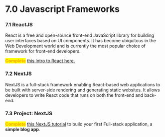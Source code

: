 # 7.0 Javascript Frameworks

### 7.1 ReactJS

React is a free and open-source front-end JavaScript library for building user interfaces based on UI components. It has become ubiquitous in the Web Development world and is currently the most popular choice of framework for front-end developers.

<mark style="color:orange;">**Complete**</mark> [this Intro to React here.](https://www.theodinproject.com/lessons/node-path-javascript-react-introduction)

### 7.2 NextJS

NextJS is a full-stack framework enabling React-based web applications to be built with server-side rendering and generating static websites. It allows developers to write React code that runs on both the front-end and back-end.

### 7.3 Project: NextJS

<mark style="color:orange;">**Complete**</mark> [this NextJS tutorial](https://nextjs.org/learn/basics/create-nextjs-app) to build your first Full-stack application, a **simple blog app**.

